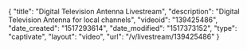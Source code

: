 {
    "title": "Digital Television Antenna Livestream",
    "description": "Digital Television Antenna for local channels",
    "videoid": "139425486",
    "date_created": "1517293614",
    "date_modified": "1517373152",
    "type": "captivate",
    "layout": "video",
    "url": "\/v\/livestream\/139425486"
}
